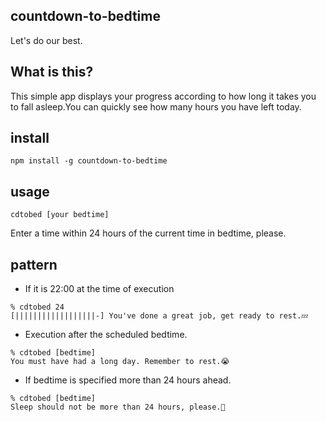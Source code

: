 ## countdown-to-bedtime

Let's do our best.

## What is this?

This simple app displays your progress according to how long it takes you to fall asleep.You can quickly see how many hours you have left today.

## install

```
npm install -g countdown-to-bedtime
```

## usage

```
cdtobed [your bedtime]
```

Enter a time within 24 hours of the current time in bedtime, please.

## pattern

- If it is 22:00 at the time of execution

```
% cdtobed 24
[||||||||||||||||||-] You've done a great job, get ready to rest.💤
```

- Execution after the scheduled bedtime.

```
% cdtobed [bedtime]
You must have had a long day. Remember to rest.😭
```

- If bedtime is specified more than 24 hours ahead.

```
% cdtobed [bedtime]
Sleep should not be more than 24 hours, please.🙏
```
